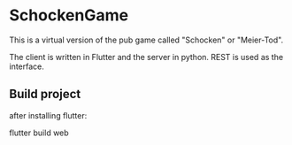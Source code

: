 # SchockenGame

This is a virtual version of the pub game called "Schocken" or "Meier-Tod".

The client is written in Flutter and the server in python. REST is used as the interface.

## Build project

after installing flutter:

flutter build web
